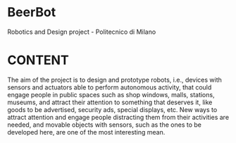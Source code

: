 # BeerBot
Robotics and Design project - Politecnico di Milano

# CONTENT
The aim of the project is to design and prototype robots, i.e., devices with sensors and actuators able to perform autonomous activity, that could engage people in public spaces such as shop windows, malls, stations, museums, and attract their attention to something that deserves it, like goods to be advertised, security ads, special displays, etc. New ways to attract attention and engage people distracting them from their activities are needed, and movable objects with sensors, such as the ones to be developed here, are one of the most interesting mean.


